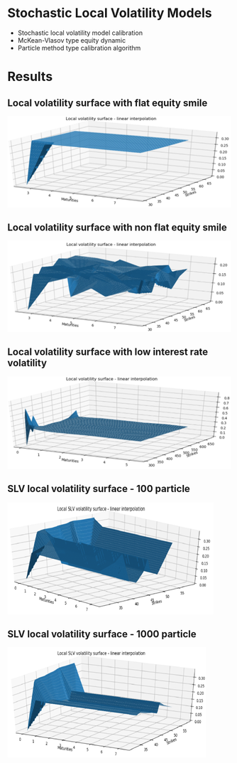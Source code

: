 # Stochastic Local Volatility Models
- Stochastic local volatility model calibration
- McKean-Vlasov type equity dynamic
- Particle method type calibration algorithm

# Results
## Local volatility surface with flat equity smile
![Clustering layer results](Results/LocalVolatilityWithflatequitysmile.png)

## Local volatility surface with non flat equity smile
![Clustering layer results](Results/LocalVolatilityWithnonflatequitysmile.png)

## Local volatility surface with low interest rate volatility 
![Clustering layer results](Results/LocalVolatilityWithflatequitysmileLowratevol.png)

## SLV local volatility surface - 100 particle
![Clustering layer results](Results/SLVLocalvol100particle.png)

## SLV local volatility surface - 1000 particle
![Clustering layer results](Results/SLVLocalvol1000particle.png)
